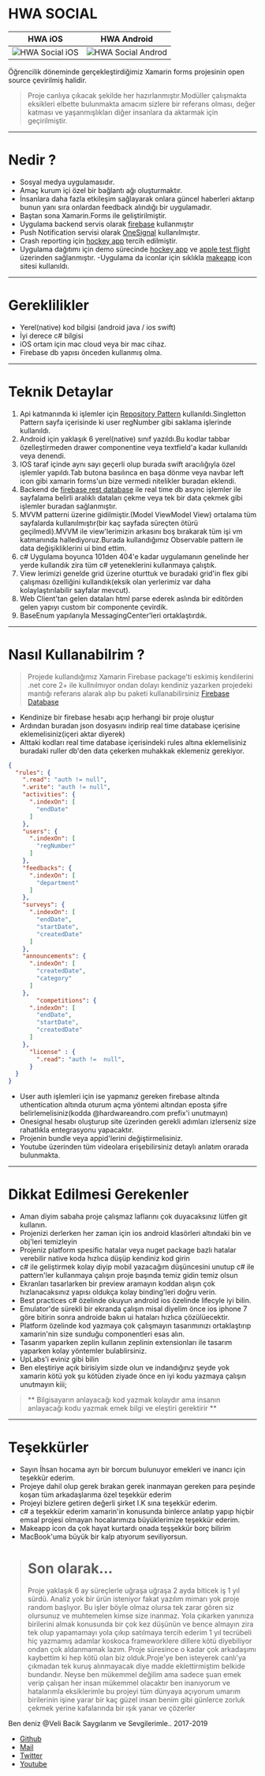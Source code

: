 # HWA SOCIAL

HWA iOS             |  HWA Android
:-------------------------:|:-------------------------:
![HWA Social iOS](https://github.com/VB10/HWASocial/blob/master/demo/Screen%20Shot%202019-02-05%20at%2020.06.45.png?raw=true)  |  ![HWA Social Androd](https://github.com/VB10/HWASocial/blob/master/demo/Screen%20Shot%202019-02-05%20at%2020.10.16.png?raw=true)




Öğrencilik döneminde gerçekleştirdiğimiz Xamarin forms projesinin open source çevirilmiş halidir.

> Proje canlıya çıkacak şekilde her hazırlanmıştır.Modüller çalışmakta eksikleri elbette bulunmakta amacım sizlere bir referans olması, değer katması ve yaşanmışlıkları diğer insanlara da aktarmak için geçirilmiştir.

----------
# Nedir ?
- Sosyal medya uygulamasıdır.
- Amaç kurum içi özel bir bağlantı ağı oluşturmaktır.
- İnsanlara daha fazla etkileşim sağlayarak onlara güncel haberleri aktarıp bunun yanı sıra onlardan feedback alındığı bir uygulamadır.
- Baştan sona Xamarin.Forms ile geliştirilmiştir.
- Uygulama backend servis olarak [firebase](https://console.firebase.google.com/u/0/) kullanmıştır
- Push Notification servisi olarak [OneSignal](https://onesignal.com/) kullanılmıştır.
- Crash reporting için [hockey app](https://hockeyapp.net/) tercih edilmiştir.
- Uygulama dağıtımı için demo sürecinde [hockey app](https://hockeyapp.net/) ve [apple test flight](https://developer.apple.com/testflight/) üzerinden sağlanmıştır.
-Uygulama da iconlar için sıklıkla [makeapp](https://makeappicon.com/) icon sitesi kullanıldı.

----------
# Gereklilikler
- Yerel(native) kod bilgisi (android java / ios swift)
- İyi derece c# bilgisi
- iOS ortam için mac cloud veya bir mac cihaz.
- Firebase db yapısı önceden kullanmış olma.

----------
# Teknik Detaylar
1. Api katmanında ki işlemler için [Repository Pattern](https://medium.com/@hardwareandro/geli%C5%9Ftiricinin-rehberi-55cf3e4703a3) kullanıldı.Singletton Pattern sayfa içerisinde ki user regNumber gibi  saklama işlerinde kullanıldı.
2.  Android için yaklaşık 6 yerel(native) sınıf yazıldı.Bu kodlar tabbar özelleştirmeden drawer componentine veya textfield'a kadar kullanıldı veya denendi.
3. IOS taraf içinde aynı sayı geçerli olup burada swift aracılığıyla özel işlemler yapıldı.Tab butona basılınca en başa dönme veya navbar left icon gibi xamarin forms'un bize vermedi nitelikler buradan eklendi.
4. Backend de [firebase rest database](https://firebase.google.com/docs/reference/rest/database/) ile real time db async işlemler ile sayfalama belirli aralıklı dataları çekme veya tek bir data çekmek gibi işlemler buradan sağlanmıştır.
5. MVVM patterni üzerine gidilmiştir.(Model ViewModel View) ortalama tüm sayfalarda kullanılmıştır(bir kaç sayfada süreçten ötürü geçilmedi).MVVM ile view'lerimizin arkasını boş bırakarak tüm işi vm katmanında hallediyoruz.Burada kullandığımız Observable pattern ile data değişikliklerini ui bind ettim.
6. c# Uygulama boyunca 101den 404'e kadar uygulamanın genelinde her yerde kullandık zira tüm c# yeteneklerini kullanmaya çalıştık.
7. View lerimizi genelde grid üzerine oturttuk ve buradaki grid'in flex gibi çalışması özelliğini kullandık(eksik olan yerlerimiz var daha kolaylaştırılabilir sayfalar mevcut).
8. Web Client'tan gelen dataları html parse ederek aslında bir editörden gelen yapıyı custom bir componente çevirdik.
9. BaseEnum yapılarıyla MessagingCenter'leri ortaklaştırdık.


----------
# Nasıl Kullanabilrim ?

> Projede kullandığımız Xamarin Firebase package'ti eskimiş kendilerini .net core 2+ ile kullnılmıyor ondan dolayı kendiniz yazarken projedeki mantığı referans alarak alıp bu paketi kullanabilirsiniz [Firebase Database](https://www.nuget.org/packages/FirebaseDatabase.net/)

- Kendinize bir firebase hesabı açıp herhangi bir proje oluştur
- Ardından buradan json dosyasını indirip real time database içerisine eklemelisiniz(içeri aktar diyerek)
- Alttaki kodları real time database içerisindeki rules altına eklemelisiniz buradaki ruller db'den data çekerken muhakkak eklemeniz gerekiyor.
```json
{
  "rules": {
    ".read": "auth != null",
    ".write": "auth != null",
    "activities": {
      ".indexOn": [
        "endDate"
      ]
    },
    "users": {
      ".indexOn": [
        "regNumber"
      ]
    },
    "feedbacks": {
      ".indexOn": [
        "department"
      ]
    },
    "surveys": {
      ".indexOn": [
        "endDate",
        "startDate",
        "createdDate"
      ]
    },
    "announcements": {
      ".indexOn": [
        "createdDate",
        "category"
      ]
    },
        "competitions": {
      ".indexOn": [
        "endDate",
        "startDate",
        "createdDate"
      ]
    },
      "license" : {
        ".read": "auth !=  null",
      }
  } 
}
```
- User auth işlemleri için ise yapmanız gereken firebase altında uthentication altında oturum açma yöntemi altından eposta şifre belirlemelisiniz(kodda @hardwareandro.com prefix'i unutmayın)
- Onesignal hesabı oluşturup site üzerinden gerekli adımları izlerseniz size rahatlıkla entegrasyonu yapacaktır.
- Projenin bundle veya appid'lerini değiştirmelisiniz.
- Youtube üzerinden tüm videolara erişebilirsiniz detaylı anlatım orarada bulunmakta.

----------
# Dikkat Edilmesi Gerekenler
- Aman diyim sabaha proje çalışmaz laflarını çok duyacaksınız lütfen git kullanın.
- Projenizi derlerken her zaman için ios android klasörleri altındaki bin ve obj'leri temizleyin
- Projeniz platform spesific hatalar veya nuget package bazlı hatalar verebilir native koda hızlıca düşüp kendiniz kod girin    
- c# ile geliştirmek kolay diyip mobil yazacağım düşüncesini unutup c# ile pattern'ler kullanmaya çalışın proje başında temiz gidin temiz olsun
- Ekranları tasarlarken bir preview aramayın koddan alışın çok hızlanacaksınız yapısı oldukça kolay binding'leri doğru verin.
- Best practices c# özelinde okuyun android ios özelinde lifecyle iyi bilin.
- Emulator'de sürekli bir ekranda çalışın misal diyelim önce ios iphone 7 göre bitirin sonra androide bakın ui hataları hızlıca çözülüecektir.
- Platform özelinde kod yazmaya çok çalışmayın tasarımınızı ortaklaştırıp xamarin'nin size sunduğu componentleri esas alın.
- Tasarım yaparken zeplin kullanın zeplinin extensionları ile tasarım yaparken kolay yöntemler bulablirsiniz.
- UpLabs'i eviniz gibi bilin
- Ben eleştiriye açık birisiyim sizde olun ve indandığınız şeyde yok xamarin kötü yok şu kötüden ziyade önce en iyi kodu yazmaya çalışın unutmayın kiii;

> ** Bilgisayarın anlayacağı kod yazmak kolaydır ama insanın anlayacağı kodu yazmak emek bilgi ve eleştiri gerektirir ** 

----------
# Teşekkürler
- Sayın İhsan hocama ayrı bir borcum bulunuyor emekleri ve inancı için teşekkür ederim.
- Projeye dahil olup gerek bırakan gerek inanmayan gereken para peşinde koşan tüm arkadaşlarıma özel teşekkür ederim    
- Projeyi bizlere getiren değerli şirket I.K sına teşekkür ederim.
- c# a teşekkür ederim xamarin'in konusunda binlerce anlatıp yapıp hiçbir emsal projesi olmayan hocalarımıza büyüklerimize teşekkür ederim.
- Makeapp icon da çok hayat kurtardı onada teşşekkür borç bilirim
- MacBook'uma büyük bir kalp atıyorum seviliyorsun.



> # Son olarak...
> Proje yaklaşık 6 ay süreçlerle uğraşa uğraşa 2 ayda biticek iş 1 yıl sürdü.
> Analiz yok bir ürün isteniyor fakat yazılım mimarı yok proje random başlıyor.
> Bu işler böyle olmaz olursa tek zarar gören siz olursunuz ve muhtemelen kimse size inanmaz.
> Yola çıkarken yanınıza birilerini almak konusunda bir çok kez düşünün ve bence almayın zira tek olup yapamamayı yola çıkıp satılmaya tercih ederim
> 1 yıl tecrübeli hiç yazmamış adamlar koskoca frameworklere dillere kötü diyebiliyor ondan çok aldanmamak lazım.
> Proje süresince o kadar çok arkadaşımı kaybettim ki hep kötü olan biz olduk.Proje'ye ben isteyerek  canlı'ya çıkmadan tek kuruş alınmayacak diye madde eklettirmiştim belkide bundandır.
> Neyse ben mükemmel değilim ama sadece şuan emek verip çalışan her insan mükemmel olacaktır ben inanıyorum ve hatalarımla eksiklerimle bu projeyi tüm dünyaya açıyorum umarım birilerinin işine yarar bir kaç güzel insan benim gibi günlerce zorluk çekmek yerine kafalarında bir ışık yanar ve çözerler 


Ben deniz  @Veli Bacik Saygılarım ve Sevgilerimle.. 2017-2019
- [Github](https://github.com/VB10)
- [Mail](hardwareandro@gmail.com)
- [Twitter](https://twitter.com/10VBacik)
- [Youtube](https://www.youtube.com/channel/UCdUaAKTLJrPZFStzEJnpQAg)






